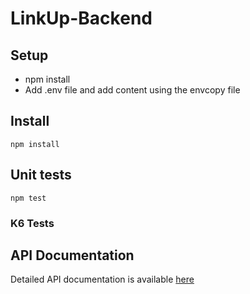 # LinkUp-Backend


## Setup
* npm install
* Add .env file and add content using the envcopy file

## Install

```
npm install 
```

## Unit tests
```
npm test
```

### K6 Tests


## API Documentation

Detailed API documentation is available [here](https://github.com/Eva-Wamuyu/LinkUp-Backend/blob/main/API-docs.md)